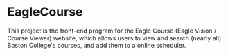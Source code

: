 # EagleCourse
This project is the front-end program for the Eagle Course (Eagle Vision / Course Viewer) website, which allows users to view and search (nearly all) Boston College's courses, and add them to a online scheduler.
